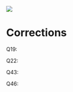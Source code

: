 ![](https://user-images.githubusercontent.com/89219476/164802380-04d3af2f-87ec-4026-8623-49984d9bb3b8.png)

# Corrections

Q19: 

Q22:

Q43:

Q46:
